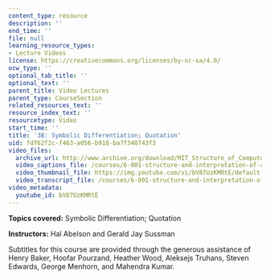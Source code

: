 ```yaml
---
content_type: resource
description: ''
end_time: ''
file: null
learning_resource_types:
- Lecture Videos
license: https://creativecommons.org/licenses/by-nc-sa/4.0/
ocw_type: ''
optional_tab_title: ''
optional_text: ''
parent_title: Video Lectures
parent_type: CourseSection
related_resources_text: ''
resource_index_text: ''
resourcetype: Video
start_time: ''
title: '3B: Symbolic Differentiation; Quotation'
uid: fdf62f2c-f463-a056-b918-ba7f340743f3
video_files:
  archive_url: http://www.archive.org/download/MIT_Structure_of_Computer_Programs_1986/lec3b.mp4
  video_captions_file: /courses/6-001-structure-and-interpretation-of-computer-programs-spring-2005/ae177fa89d9251e69271a53a3d8cdf39_bV87UzKMRtE.vtt
  video_thumbnail_file: https://img.youtube.com/vi/bV87UzKMRtE/default.jpg
  video_transcript_file: /courses/6-001-structure-and-interpretation-of-computer-programs-spring-2005/20ace20264e0b891145a184405f6ef10_bV87UzKMRtE.pdf
video_metadata:
  youtube_id: bV87UzKMRtE
---
```


**Topics covered:** Symbolic Differentiation; Quotation

**Instructors:** Hal Abelson and Gerald Jay Sussman

Subtitles for this course are provided through the generous assistance of Henry Baker, Hoofar Pourzand, Heather Wood, Aleksejs Truhans, Steven Edwards, George Menhorn, and Mahendra Kumar.

